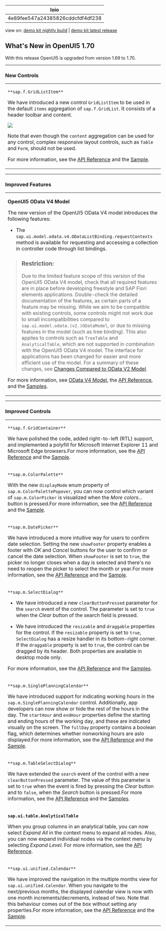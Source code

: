 <!-- loio4e89fee547a24385826cddcfdf4df238 -->

| loio |
| -----|
| 4e89fee547a24385826cddcfdf4df238 |

<div id="loio">

view on: [demo kit nightly build](https://openui5nightly.hana.ondemand.com/#/topic/4e89fee547a24385826cddcfdf4df238) | [demo kit latest release](https://openui5.hana.ondemand.com/#/topic/4e89fee547a24385826cddcfdf4df238)</div>

## What's New in OpenUI5 1.70

With this release OpenUI5 is upgraded from version 1.69 to 1.70.

***

<a name="loio4e89fee547a24385826cddcfdf4df238__section_bkm_s15_zcb"/>

### New Controls


<table>
<tr>
<td>

`**sap.f.GridListItem**`

We have introduced a new control `GridListItem` to be used in the default `items` aggregation of `sap.f.GridList`. It consists of a header toolbar and content.

 ![](loiod3ef93c51b5f4f1aa04445fae8755995_HiRes.png) 

Note that even though the `content` aggregation can be used for any control, complex responsive layout controls, such as `Table` and `Form`, should not be used.

For more information, see the [API Reference](https://openui5.hana.ondemand.com/#/api/sap.f.GridListItem) and the [Sample](https://openui5.hana.ondemand.com/#/entity/sap.f.GridList/sample/sap.f.sample.GridListModes).



</td>
</tr>
</table>

***

<a name="loio4e89fee547a24385826cddcfdf4df238__section_qwl_pb5_zcb"/>

### Improved Features


<table>
<tr>
<td>

**OpenUI5 OData V4 Model**

The new version of the OpenUI5 OData V4 model introduces the following features:

-   The `sap.ui.model.odata.v4.ODataListBinding.requestContexts` method is available for requesting and accessing a collection in controller code through list bindings.


> ### Restriction:  
> Due to the limited feature scope of this version of the OpenUI5 OData V4 model, check that all required features are in place before developing freestyle and SAP Fiori elements applications. Double-check the detailed documentation of the features, as certain parts of a feature may be missing. While we aim to be compatible with existing controls, some controls might not work due to small incompatibilities compared to `sap.ui.model.odata.(v2.)ODataModel`, or due to missing features in the model \(such as tree binding\). This also applies to controls such as `TreeTable` and `AnalyticalTable`, which are not supported in combination with the OpenUI5 OData V4 model. The interface for applications has been changed for easier and more efficient use of the model. For a summary of these changes, see [Changes Compared to OData V2 Model](Changes_Compared_to_OData_V2_Model_abd4d7c.md).

For more information, see [OData V4 Model](OData_V4_Model_5de13cf.md), the [API Reference](https://openui5.hana.ondemand.com/#/api/sap.ui.model.odata.v4), and the [Samples](https://openui5.hana.ondemand.com/#/entity/sap.ui.model.odata.v4.ODataModel).



</td>
</tr>
</table>

***

<a name="loio4e89fee547a24385826cddcfdf4df238__section_rqn_wd5_zcb"/>

### Improved Controls


<table>
<tr>
<td>

`**sap.f.GridContainer**`

We have polished the code, added right-to-left \(RTL\) support, and implemented a polyfill for Microsoft Internet Explorer 11 and Microsoft Edge browsers.For more information, see the [API Reference](https://openui5.hana.ondemand.com/#/api/sap.f.GridContainer) and the [Sample](https://openui5.hana.ondemand.com/#/entity/sap.f.GridContainer/sample/sap.f.sample.GridContainerDragAndDrop).



</td>
</tr>
<tr>
<td>

`**sap.m.ColorPalette**`

With the new `displayMode` enum property of `sap.m.ColorPalettePopover`, you can now control which variant of `sap.m.ColorPicker` is visualized when the *More colors...* button is pressed.For more information, see the [API Reference](https://openui5.hana.ondemand.com/#/api/sap.m.ColorPalettePopover) and the [Sample](https://openui5.hana.ondemand.com/#/entity/sap.m.ColorPalette/sample/sap.m.sample.ColorPalettePopover).



</td>
</tr>
<tr>
<td>

`**sap.m.DatePicker**`

We have introduced a more intuitive way for users to confirm date selection. Setting the new `showFooter` property enables a footer with *OK* and *Cancel* buttons for the user to confirm or cancel the date selection. When `showFooter` is set to `true`, the picker no longer closes when a day is selected and there's no need to reopen the picker to select the month or year.For more information, see the [API Reference](https://openui5.hana.ondemand.com/#/api/sap.m.DatePicker) and the [Sample](https://openui5.hana.ondemand.com/#/entity/sap.m.DatePicker/sample/sap.m.sample.DatePicker).



</td>
</tr>
<tr>
<td>

`**sap.m.SelectDialog**`

-   We have introduced a new `clearButtonPressed` parameter for the `search` event of the control. The parameter is set to `true` when the *Clear* button of the search field is pressed.

-   We have introduced the `resizable` and `draggable` properties for the control. If the `resizable` property is set to `true`, `SelectDialog` has a resize handler in its bottom-right corner. If the `draggable` property is set to `true`, the control can be dragged by its header. Both properties are available in desktop mode only.


For more information, see the [API Reference](https://openui5.hana.ondemand.com/#/api/sap.m.SelectDialog) and the [Samples](https://openui5.hana.ondemand.com/#/entity/sap.m.SelectDialog).



</td>
</tr>
<tr>
<td>

`**sap.m.SinglePlanningCalendar**`

We have introduced support for indicating working hours in the `sap.m.SinglePlanningCalendar` control. Additionally, app developers can now show or hide the rest of the hours in the day. The `startHour` and `endHour` properties define the starting and ending hours of the working day, and these are indicated visually on the screen. The `fullDay` property contains a boolean flag, which determines whether nonworking hours are aslo displayed.For more information, see the [API Reference](https://openui5.hana.ondemand.com/#/api/sap.m.SinglePlanningCalendar) and the [Sample](https://openui5.hana.ondemand.com/#/entity/sap.m.SinglePlanningCalendar/sample/sap.m.sample.SinglePlanningCalendarWithLegend).



</td>
</tr>
<tr>
<td>

`**sap.m.TableSelectDialog**`

We have extended the `search` event of the control with a new `clearButtonPressed` parameter. The value of this parameter is set to `true` when the event is fired by pressing the *Clear* button and to `false`, when the *Search* button is pressed.For more information, see the [API Reference](https://openui5.hana.ondemand.com/#/api/sap.m.TableSelectDialog) and the [Samples](https://openui5.hana.ondemand.com/#/entity/sap.m.TableSelectDialog).



</td>
</tr>
<tr>
<td>

**`sap.ui.table.AnalyticalTable`**

When you group columns in an analytical table, you can now select *Expand All* in the context menu to expand all nodes. Also, you can now expand individual nodes via the context menu by selecting *Expand Level*. For more information, see the [API Reference](https://openui5.hana.ondemand.com/#/api/sap.ui.table.AnalyticalTable/methods/expandAll).



</td>
</tr>
<tr>
<td>

`**sap.ui.unified.Calendar**`

We have improved the navigation in the multiple months view for `sap.ui.unified.Calendar`. When you navigate to the next/previous months, the displayed calendar view is now with one month increments/decrements, instead of two. Note that this behaviour comes out of the box without setting any properties.For more information, see the [API Reference](https://openui5.hana.ondemand.com/#/api/sap.ui.unified.Calendar) and the [Sample](https://openui5.hana.ondemand.com/#/entity/sap.ui.unified.Calendar/sample/sap.ui.unified.sample.CalendarMultipleMonth).



</td>
</tr>
</table>

